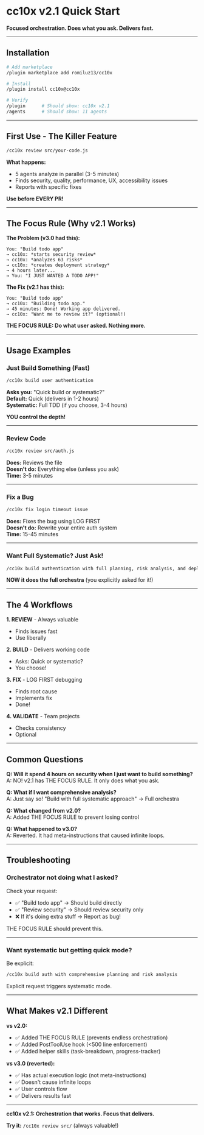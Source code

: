 # cc10x v2.1 Quick Start

**Focused orchestration. Does what you ask. Delivers fast.**

---

## Installation

```bash
# Add marketplace
/plugin marketplace add romiluz13/cc10x

# Install
/plugin install cc10x@cc10x

# Verify
/plugin      # Should show: cc10x v2.1
/agents      # Should show: 11 agents
```

---

## First Use - The Killer Feature

```bash
/cc10x review src/your-code.js
```

**What happens:**
- 5 agents analyze in parallel (3-5 minutes)
- Finds security, quality, performance, UX, accessibility issues
- Reports with specific fixes

**Use before EVERY PR!**

---

## The Focus Rule (Why v2.1 Works)

**The Problem (v3.0 had this):**
```
You: "Build todo app"
→ cc10x: *starts security review*
→ cc10x: *analyzes 63 risks*
→ cc10x: *creates deployment strategy*
→ 4 hours later...
→ You: "I JUST WANTED A TODO APP!"
```

**The Fix (v2.1 has this):**
```
You: "Build todo app"
→ cc10x: "Building todo app."
→ 45 minutes: Done! Working app delivered.
→ cc10x: "Want me to review it?" (optional!)
```

**THE FOCUS RULE: Do what user asked. Nothing more.**

---

## Usage Examples

### Just Build Something (Fast)

```bash
/cc10x build user authentication
```

**Asks you:** "Quick build or systematic?"  
**Default:** Quick (delivers in 1-2 hours)  
**Systematic:** Full TDD (if you choose, 3-4 hours)

**YOU control the depth!**

---

### Review Code

```bash
/cc10x review src/auth.js
```

**Does:** Reviews the file  
**Doesn't do:** Everything else (unless you ask)  
**Time:** 3-5 minutes

---

### Fix a Bug

```bash
/cc10x fix login timeout issue
```

**Does:** Fixes the bug using LOG FIRST  
**Doesn't do:** Rewrite your entire auth system  
**Time:** 15-45 minutes

---

### Want Full Systematic? Just Ask!

```bash
/cc10x build authentication with full planning, risk analysis, and deployment strategy
```

**NOW it does the full orchestra** (you explicitly asked for it!)

---

## The 4 Workflows

**1. REVIEW** - Always valuable
- Finds issues fast
- Use liberally

**2. BUILD** - Delivers working code
- Asks: Quick or systematic?
- You choose!

**3. FIX** - LOG FIRST debugging
- Finds root cause
- Implements fix
- Done!

**4. VALIDATE** - Team projects
- Checks consistency
- Optional

---

## Common Questions

**Q: Will it spend 4 hours on security when I just want to build something?**  
A: NO! v2.1 has THE FOCUS RULE. It only does what you ask.

**Q: What if I want comprehensive analysis?**  
A: Just say so! "Build with full systematic approach" → Full orchestra

**Q: What changed from v2.0?**  
A: Added THE FOCUS RULE to prevent losing control

**Q: What happened to v3.0?**  
A: Reverted. It had meta-instructions that caused infinite loops.

---

## Troubleshooting

### Orchestrator not doing what I asked?

Check your request:
- ✅ "Build todo app" → Should build directly
- ✅ "Review security" → Should review security only
- ❌ If it's doing extra stuff → Report as bug!

THE FOCUS RULE should prevent this.

---

### Want systematic but getting quick mode?

Be explicit:
```bash
/cc10x build auth with comprehensive planning and risk analysis
```

Explicit request triggers systematic mode.

---

## What Makes v2.1 Different

**vs v2.0:**
- ✅ Added THE FOCUS RULE (prevents endless orchestration)
- ✅ Added PostToolUse hook (<500 line enforcement)
- ✅ Added helper skills (task-breakdown, progress-tracker)

**vs v3.0 (reverted):**
- ✅ Has actual execution logic (not meta-instructions)
- ✅ Doesn't cause infinite loops
- ✅ User controls flow
- ✅ Delivers results fast

---

**cc10x v2.1: Orchestration that works. Focus that delivers.**

**Try it:** `/cc10x review src/` (always valuable!)
